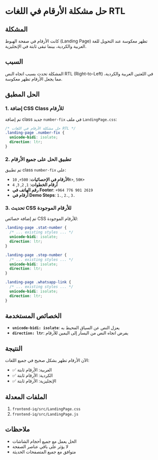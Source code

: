 # حل مشكلة الأرقام في اللغات RTL

## المشكلة
كانت الأرقام في صفحة الهبوط (Landing Page) تظهر معكوسة عند التحويل للغة العربية والكردية، بينما تبقى ثابتة في الإنجليزية.

## السبب
المشكلة تحدث بسبب اتجاه النص RTL (Right-to-Left) في اللغتين العربية والكردية، مما يجعل الأرقام تظهر معكوسة.

## الحل المطبق

### 1. إضافة CSS Class للأرقام
تم إضافة class جديد `number-fix` في ملف `LandingPage.css`:

```css
/* حل مشكلة الأرقام في اللغات RTL */
.landing-page .number-fix {
  unicode-bidi: isolate;
  direction: ltr;
}
```

### 2. تطبيق الحل على جميع الأرقام
تم تطبيق class `number-fix` على:

- **الأرقام في الإحصائيات**: `500+`, `10K+`, `50K+`
- **أرقام الخطوات**: `1`, `2`, `3`, `4`
- **رقم الهاتف في Footer**: `+964 776 901 2619`
- **أرقام في Demo Steps**: `1.`, `2.`, `3.`

### 3. تحديث CSS للأرقام الموجودة
تم إضافة خصائص CSS للأرقام الموجودة:

```css
.landing-page .stat-number {
  /* ... existing styles ... */
  unicode-bidi: isolate;
  direction: ltr;
}

.landing-page .step-number {
  /* ... existing styles ... */
  unicode-bidi: isolate;
  direction: ltr;
}

.landing-page .whatsapp-link {
  /* ... existing styles ... */
  unicode-bidi: isolate;
  direction: ltr;
}
```

## الخصائص المستخدمة

- **`unicode-bidi: isolate`**: يعزل النص عن السياق المحيط به
- **`direction: ltr`**: يفرض اتجاه النص من اليسار إلى اليمين للأرقام

## النتيجة
الآن الأرقام تظهر بشكل صحيح في جميع اللغات:
- ✅ العربية: الأرقام ثابتة
- ✅ الكردية: الأرقام ثابتة  
- ✅ الإنجليزية: الأرقام ثابتة

## الملفات المعدلة
1. `frontend-iq/src/LandingPage.css`
2. `frontend-iq/src/LandingPage.js`

## ملاحظات
- الحل يعمل مع جميع أحجام الشاشات
- لا يؤثر على باقي عناصر الصفحة
- متوافق مع جميع المتصفحات الحديثة
